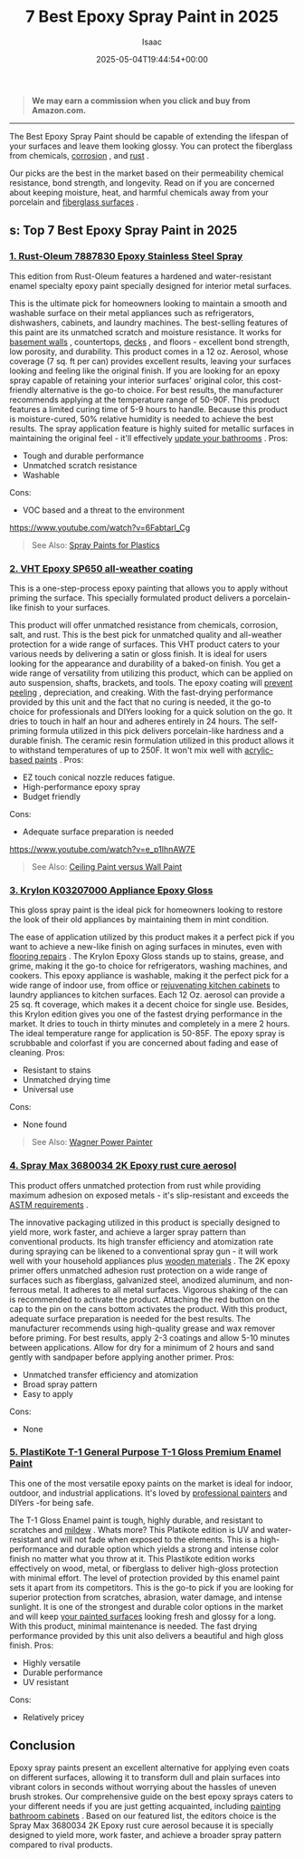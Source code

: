 ﻿---
author: Isaac
layout: post
title: 7 Best Epoxy Spray Paint in 2025
date: '2025-05-04T19:44:54+00:00'
categories:
- Paint
tags: []
slug: /best-epoxy-spray-paint/
lastmod: 2025-05-07T12:21:23+03:00
---
> **We may earn a commission when you click and buy from Amazon.com.**
>

---
The Best Epoxy Spray Paint should be capable of extending the lifespan of your surfaces and leave them looking glossy. You can protect the fiberglass from chemicals,
[corrosion](https://pestpolicy.com/how-does-painting-prevent-corrosion/)
, and
[rust](https://pestpolicy.com/rustoleum-rust-reformer-review/)
.

Our picks are the best in the market based on their permeability chemical resistance, bond strength, and longevity.
Read on if you are concerned about keeping moisture, heat, and harmful chemicals away from your porcelain and
[fiberglass surfaces](https://pestpolicy.com/best-fiberglass-boat-cleaner/)
.
## s: Top 7 Best Epoxy Spray Paint in 2025
### [1. Rust-Oleum 7887830 Epoxy Stainless Steel Spray](https://www.amazon.com/dp/B0009XB3JU/?tag=p-policy-20)
This edition from Rust-Oleum features a hardened and water-resistant enamel specialty epoxy paint specially designed for interior metal surfaces.

This is the ultimate pick for homeowners looking to maintain a smooth and washable surface on their metal appliances such as refrigerators, dishwashers, cabinets, and laundry machines.
The best-selling features of this paint are its unmatched scratch and moisture resistance. It works for
[basement walls](https://pestpolicy.com/best-paint-for-concrete-walls-in-basement/)
, countertops,
[decks](https://pestpolicy.com/best-deck-stain-sprayer/)
, and floors - excellent bond strength, low porosity, and durability.
This product comes in a 12 oz. Aerosol, whose coverage (7 sq. ft per can) provides excellent results, leaving your surfaces looking and feeling like the original finish.
If you are looking for an epoxy spray capable of retaining your interior surfaces' original color, this cost-friendly alternative is the go-to choice.
For best results, the manufacturer recommends applying at the temperature range of 50-90F. This product features a limited curing time of 5-9 hours to handle.
Because this product is moisture-cured, 50% relative humidity is needed to achieve the best results.
The spray application feature is highly suited for metallic surfaces in maintaining the original feel - it'll effectively
[update your bathrooms](https://pestpolicy.com/what-kind-of-paint-to-use-on-bathroom-cabinets/)
.
Pros:
- Tough and durable performance
- Unmatched scratch resistance
- Washable

Cons:
- VOC based and a threat to the environment

https://www.youtube.com/watch?v=6Fabtarl_Cg
> See Also:
> [Spray Paints for Plastics](https://pestpolicy.com/best-spray-paints-for-plastic/)
### [2. VHT Epoxy SP650 all-weather coating](https://www.amazon.com/dp/B0006HPL3I/?tag=p-policy-20)
This is a one-step-process epoxy painting that allows you to apply without priming the surface. This specially formulated product delivers a porcelain-like finish to your surfaces.

This product will offer unmatched resistance from chemicals, corrosion, salt, and rust. This is the best pick for unmatched quality and all-weather protection for a wide range of surfaces.
This VHT product caters to your various needs by delivering a satin or gloss finish. It is ideal for users looking for the appearance and durability of a baked-on finish.
You get a wide range of versatility from utilizing this product, which can be applied on auto suspension, shafts, brackets, and tools. The epoxy coating will
[prevent peeling](https://pestpolicy.com/how-do-i-fix-peeling-paint-on-ceiling/)
, depreciation, and creaking.
With the fast-drying performance provided by this unit and the fact that no curing is needed, it the go-to choice for professionals and DIYers looking for a quick solution on the go.
It dries to touch in half an hour and adheres entirely in 24 hours. The self-priming formula utilized in this pick delivers porcelain-like hardness and a durable finish.
The ceramic resin formulation utilized in this product allows it to withstand temperatures of up to 250F. It won't mix well with
[acrylic-based paints](https://pestpolicy.com/how-to-thin-acrylic-paint/)
.
Pros:
- EZ touch conical nozzle reduces fatigue.
- High-performance epoxy spray
- Budget friendly

Cons:
- Adequate surface preparation is needed

https://www.youtube.com/watch?v=e_p1IhnAW7E
> See Also:
> [Ceiling Paint versus Wall Paint](https://pestpolicy.com/difference-between-ceiling-paint-and-wall-paint/)
### [3. Krylon K03207000 Appliance Epoxy Gloss](https://www.amazon.com/dp/B00397TJTY/?tag=p-policy-20)
This gloss spray paint is the ideal pick for homeowners looking to restore the look of their old appliances by maintaining them in mint condition.

The ease of application utilized by this product makes it a perfect pick if you want to achieve a new-like finish on aging surfaces in minutes, even with
[flooring repairs](https://www.familyhandyman.com/project/patch-a-hardwood-floor/)
.
The Krylon Epoxy Gloss stands up to stains, grease, and grime, making it the go-to choice for refrigerators, washing machines, and cookers.
This epoxy appliance is washable, making it the perfect pick for a wide range of indoor use, from office or
[rejuvenating kitchen cabinets](https://pestpolicy.com/best-paint-for-kitchen-cabinets/)
to laundry appliances to kitchen surfaces.
Each 12 Oz. aerosol can provide a 25 sq. ft coverage, which makes it a decent choice for single use.
Besides, this Krylon edition gives you one of the fastest drying performance in the market. It dries to touch in thirty minutes and completely in a mere 2 hours.
The ideal temperature range for application is 50-85F. The epoxy spray is scrubbable and colorfast if you are concerned about fading and ease of cleaning.
Pros:
- Resistant to stains
- Unmatched drying time
- Universal use

Cons:
- None found

> See Also:
> [Wagner Power Painter](https://pestpolicy.com/wagner-power-painter-review/)
### [4. Spray Max 3680034 2K Epoxy rust cure aerosol](https://www.amazon.com/dp/B07CXPQ814/?tag=p-policy-20)
This product offers unmatched protection from rust while providing maximum adhesion on exposed metals - it's slip-resistant and exceeds the
[ASTM requirements](https://www.astm.org/)
.

The innovative packaging utilized in this product is specially designed to yield more, work faster, and achieve a larger spray pattern than conventional products.
Its high transfer efficiency and atomization rate during spraying can be likened to a conventional spray gun - it will work well with your household appliances plus
[wooden materials](https://pestpolicy.com/best-hvlp-spray-gun-for-woodworking/)
.
The 2K epoxy primer offers unmatched adhesion rust protection on a wide range of surfaces such as fiberglass, galvanized steel, anodized aluminum, and non-ferrous metal.
It adheres to all metal surfaces. Vigorous shaking of the can is recommended to activate the product. Attaching the red button on the cap to the pin on the cans bottom activates the product.
With this product, adequate surface preparation is needed for the best results. The manufacturer recommends using high-quality grease and wax remover before priming.
For best results, apply 2-3 coatings and allow 5-10 minutes between applications. Allow for dry for a minimum of 2 hours and sand gently with sandpaper before applying another primer.
Pros:
- Unmatched transfer efficiency and atomization
- Broad spray pattern
- Easy to apply

Cons:
- None

### [5. PlastiKote T-1 General Purpose T-1 Gloss Premium Enamel Paint](https://www.amazon.com/dp/B000CPI1VI/?tag=p-policy-20)
This one of the most versatile epoxy paints on the market is ideal for indoor, outdoor, and industrial applications. It's loved by
[professional painters](https://pestpolicy.com/how-much-does-a-painter-make/)
and DIYers -for being safe.

The T-1 Gloss Enamel paint is tough, highly durable, and resistant to scratches and
[mildew](https://pestpolicy.com/mildew-resistant-paints/)
. Whats more? This Platikote edition is UV and water-resistant and will not fade when exposed to the elements.
This is a high-performance and durable option which yields a strong and intense color finish no matter what you throw at it.
This Plastikote edition works effectively on wood, metal, or fiberglass to deliver high-gloss protection with minimal effort. The level of protection provided by this enamel paint sets it apart from its competitors.
This is the go-to pick if you are looking for superior protection from scratches, abrasion, water damage, and intense sunlight.
It is one of the strongest and durable color options in the market and will keep
[your painted surfaces](https://pestpolicy.com/paint-colors-to-brighten-a-dark-room/)
looking fresh and glossy for a long. With this product, minimal maintenance is needed.
The fast drying performance provided by this unit also delivers a beautiful and high gloss finish.
Pros:
- Highly versatile
- Durable performance
- UV resistant

Cons:
- Relatively pricey

## Conclusion
Epoxy spray paints present an excellent alternative for applying even coats on different surfaces, allowing it to transform dull and plain surfaces into vibrant colors in seconds without worrying about the hassles of uneven brush strokes.
Our comprehensive guide on the best epoxy sprays caters to your different needs if you are just getting acquainted, including
[painting bathroom cabinets](https://pestpolicy.com/how-to-paint-bathroom-cabinets/)
.
Based on our featured list, the editors choice is the Spray Max 3680034 2K Epoxy rust cure aerosol because it is specially designed to yield more, work faster, and achieve a broader spray pattern compared to rival products.
